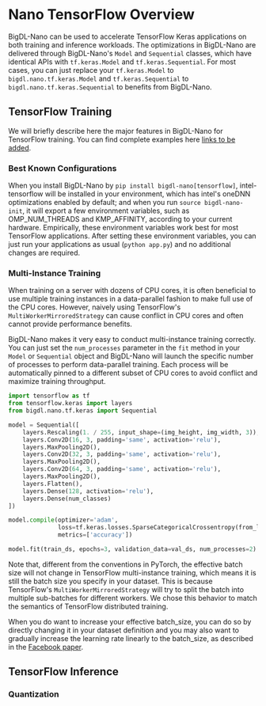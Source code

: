 # Nano TensorFlow Overview

BigDL-Nano can be used to accelerate TensorFlow Keras applications on both training and inference workloads. The optimizations in BigDL-Nano are delivered through BigDL-Nano's `Model` and `Sequential` classes, which have identical APIs with `tf.keras.Model` and `tf.keras.Sequential`. For most cases, you can just replace your `tf.keras.Model` to `bigdl.nano.tf.keras.Model` and `tf.keras.Sequential` to `bigdl.nano.tf.keras.Sequential` to benefits from BigDL-Nano.

## TensorFlow Training

We will briefly describe here the major features in BigDL-Nano for TensorFlow training. You can find complete examples here [links to be added]().

### Best Known Configurations
When you install BigDL-Nano by `pip install bigdl-nano[tensorflow]`, intel-tensorflow will be installed in your environment, which has intel's oneDNN optimizations enabled by default; and when you run `source bigdl-nano-init`, it will export a few environment variables, such as OMP_NUM_THREADS and KMP_AFFINITY, according to your current hardware. Empirically, these environment variables work best for most TensorFlow applications. After setting these environment variables, you can just run your applications as usual (`python app.py`) and no additional changes are required.

### Multi-Instance Training

When training on a server with dozens of CPU cores, it is often beneficial to use multiple training instances in a data-parallel fashion to make full use of the CPU cores. However, naively using TensorFlow's `MultiWorkerMirroredStrategy` can cause conflict in CPU cores and often cannot provide performance benefits.

BigDL-Nano makes it very easy to conduct multi-instance training correctly. You can just set the `num_processes` parameter in the `fit` method in your `Model` or `Sequential` object and BigDL-Nano will launch the specific number of processes to perform data-parallel training. Each process will be automatically pinned to a different subset of CPU cores to avoid conflict and maximize training throughput.

```python
import tensorflow as tf
from tensorflow.keras import layers
from bigdl.nano.tf.keras import Sequential

model = Sequential([
    layers.Rescaling(1. / 255, input_shape=(img_height, img_width, 3)),
    layers.Conv2D(16, 3, padding='same', activation='relu'),
    layers.MaxPooling2D(),
    layers.Conv2D(32, 3, padding='same', activation='relu'),
    layers.MaxPooling2D(),
    layers.Conv2D(64, 3, padding='same', activation='relu'),
    layers.MaxPooling2D(),
    layers.Flatten(),
    layers.Dense(128, activation='relu'),
    layers.Dense(num_classes)
])

model.compile(optimizer='adam',
              loss=tf.keras.losses.SparseCategoricalCrossentropy(from_logits=True),
              metrics=['accuracy'])

model.fit(train_ds, epochs=3, validation_data=val_ds, num_processes=2)
```

Note that, different from the conventions in PyTorch, the effective batch size will not change in TensorFlow multi-instance training, which means it is still the batch size you specify in your dataset. This is because TensorFlow's `MultiWorkerMirroredStrategy` will try to split the batch into multiple sub-batches for different workers. We chose this behavior to match the semantics of TensorFlow distributed training. 

When you do want to increase your effective batch_size, you can do so by directly changing it in your dataset definition and you may also want to gradually increase the learning rate linearly to the batch_size, as described in the [Facebook paper](https://arxiv.org/abs/1706.02677).

## TensorFlow Inference

### Quantization